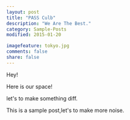 ```yaml
---
layout: post
title: "PASS Culb"
description: "We Are The Best."
category: Sample-Posts
modified: 2015-01-20

imagefeature: tokyo.jpg
comments: false
share: false
---
```


Hey!

Here is our space!

let's to make something diff.


This is a sample post,let's to make more noise.